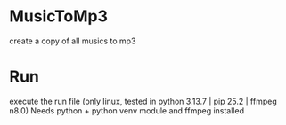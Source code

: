 # MusicToMp3
create a copy of all musics to mp3

# Run
execute the run file (only linux, tested in python 3.13.7 | pip 25.2 | ffmpeg n8.0)
Needs python + python venv module and ffmpeg installed

